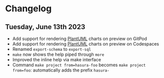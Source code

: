 # Changelog

## Tuesday, June 13th 2023

- Add support for rendering [PlantUML](https://plantuml.com/) charts on preview on GitPod
- Add support for rendering [PlantUML](https://plantuml.com/) charts on preview on Codespaces
- Renamed `export-schema` to `export-sql`
- `make` now shows the help piped through `more`
- Improved the inline help via make interface
- Command `make project from=hasura-foo` becomes `make project from=foo`: automatically adds the prefix `hasura-`